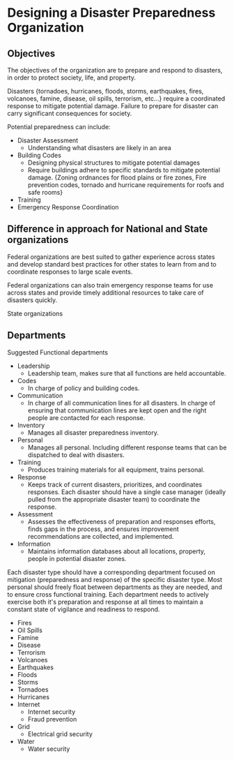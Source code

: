# Designing a Disaster Preparedness Organization

## Objectives

The objectives of the organization are to prepare and respond to disasters, in order to protect society, life, and property.

Disasters {tornadoes, hurricanes, floods, storms, earthquakes, fires, volcanoes, famine, disease, oil spills, terrorism, etc...} require a coordinated response to mitigate potential damage. Failure to prepare for disaster can carry significant consequences for society.

Potential preparedness can include:

- Disaster Assessment
    - Understanding what disasters are likely in an area
- Building Codes
    - Designing physical structures to mitigate potential damages
    - Require buildings adhere to specific standards to mitigate potential damage. {Zoning ordnances for flood plains or fire zones, Fire prevention codes, tornado and hurricane requirements for roofs and safe rooms}
- Training
- Emergency Response Coordination


## Difference in approach for National and State organizations

Federal organizations are best suited to gather experience across states and develop standard best practices for other states to learn from and to coordinate responses to large scale events.

Federal organizations can also train emergency response teams for use across states and provide timely additional resources to take care of disasters quickly.

State organizations 


## Departments

Suggested Functional departments

- Leadership
    - Leadership team, makes sure that all functions are held accountable.
- Codes
    - In charge of policy and building codes.
- Communication
    - In charge of all communication lines for all disasters. In charge of ensuring that communication lines are kept open and the right people are contacted for each response.
- Inventory
    - Manages all disaster preparedness inventory.
- Personal
    - Manages all personal. Including different response teams that can be dispatched to deal with disasters.
- Training
    - Produces training materials for all equipment, trains personal.
- Response
    - Keeps track of current disasters, prioritizes, and coordinates responses. Each disaster should have a single case manager (ideally pulled from the appropriate disaster team) to coordinate the response.
- Assessment
    - Assesses the effectiveness of preparation and responses efforts, finds gaps in the process, and ensures improvement recommendations are collected, and implemented.
- Information
    - Maintains information databases about all locations, property, people in potential disaster zones.

Each disaster type should have a corresponding department focused on mitigation (preparedness and response) of the specific disaster type. Most personal should freely float between departments as they are needed, and to ensure cross functional training. Each department needs to actively exercise both it's preparation and response at all times to maintain a constant state of vigilance and readiness to respond.

- Fires
- Oil Spills
- Famine
- Disease
- Terrorism
- Volcanoes
- Earthquakes
- Floods
- Storms
- Tornadoes
- Hurricanes
- Internet
    - Internet security
    - Fraud prevention
- Grid
    - Electrical grid security
- Water
    - Water security